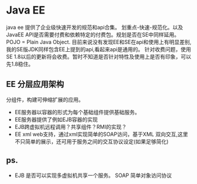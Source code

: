 # Java EE

java ee 提供了企业级快速开发的规范和api合集。
划重点-快速-规范化。以及JavaEE API是否需要付费和依赖特定的付费包。规划是否在SE中同样延用。
POJO = Plain Java Object.
目前来说没有发现EE和SE在api和使用上有明显差别,我的SE版JDK同样包含EE上提到的api,看起来api是通用的。
针对收费问题，使用SE 1.8以后的更新将会收费。暂时不知道是否针对特性及使用上是否有印象，可以先1.8稳住。

## EE 分层应用架构
  分组件，构建可伸缩扩展的应用。

  - EE服务器以容器的形式为每个基础组件提供基础服务。
  - EE服务器提供了例如EJB容器的实现
  - EJB跨虚拟机远程调用？共享组件？RMI的实现？
  - EE xml web支持，通过xml实现简单的SOAP访问，基于XML 双向交互,这里不只简单的展示，还可用于服务之间的交互协议设定(如果足够简化)

## ps.
* EJB 是否可以实现多虚拟机共享一个服务。
SOAP 简单对象访问协议